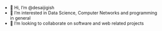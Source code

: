 - 👋 Hi, I’m @desaijigish
- 👀 I’m interested in Data Science, Computer Networks and programming in general
- 💞️ I’m looking to collaborate on software and web related projects

<!---
desaijigish/desaijigish is a ✨ special ✨ repository because its `README.md` (this file) appears on your GitHub profile.
You can click the Preview link to take a look at your changes.
--->
